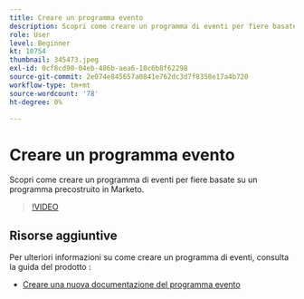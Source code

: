 ```yaml
---
title: Creare un programma evento
description: Scopri come creare un programma di eventi per fiere basate su un programma precostruito in Marketo.
role: User
level: Beginner
kt: 10754
thumbnail: 345473.jpeg
exl-id: 0cf8cd90-04eb-486b-aea6-10c6b8f62298
source-git-commit: 2e074e845657a0841e762dc3d7f8358e17a4b720
workflow-type: tm+mt
source-wordcount: '78'
ht-degree: 0%

---
```


# Creare un programma evento

Scopri come creare un programma di eventi per fiere basate su un programma precostruito in Marketo.

>[!VIDEO](https://video.tv.adobe.com/v/345473/?quality=12&learn=on)

## Risorse aggiuntive

Per ulteriori informazioni su come creare un programma di eventi, consulta la guida del prodotto :

* [ Creare una nuova documentazione del programma evento](https://experienceleague.adobe.com/docs/marketo/using/product-docs/demand-generation/events/understanding-events/create-a-new-event-program.html?lang=en)

